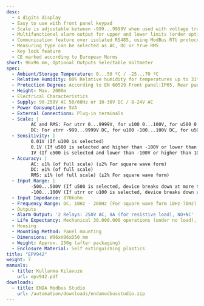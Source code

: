 ```yaml
---
desc:
  - 4 digits display
  - Easy to use with front panel keypad
  - Scale is adjustable between -999...9999V when used with voltage transformer
  - Multifunctional alarm output for upper and lower limits (order option)
  - Communication feature over isolated RS485, using ModBus RTU protocol (order option)
  - Measuring type can be selected as AC, DC or true RMS
  - Key lock feature
  - CE marked according to European Norms
short: 96x96 mm, Optional Outputs Selectable Voltmeter
spec:
  - Ambient/Storage Temperature: 0...50 ºC / -25...70 ºC
  - Relative Humidity: 80% Relative humidity for temperatures up to 31°C, decreasing linearly to 50% at 40°C 
  - Protection Degree: According to EN 60529 Front panel:IP65, Rear panel:IP20
  - Height: Max. 2000m
  - Electrical Characteristics
  - Supply: 90-250V AC 50/60Hz or 10-30V DC / 8-24V AC
  - Power Consumption: 5VA
  - External Connections: Plug-in terminals
  - Scale: |
         AC and RMS: For utrr 0...9999V, for u100 0...100V, for u500 0...500V
         DC: For utrr -999...9999V DC, for u100 -100...100V DC, for u500 -500...+500V DC
  - Sensitivity: |
         0.01V (If u100 is selected)
         0.1V (If u500 is selected and higher than -100V or lower than 100V for input values)
         1V (If u500 is selected and lower than -100V or higher than 100V for input values)
  - Accuracy: |
         AC: ±1% (of full scale) (±2% For square wave form)
         DC: ±1% (of full scale)
         RMS: ±1% (of full scale) (±2% For square wave form)
  - Input Range: |
         -500...500V (If u500 is selected, device breaks down at more than ±1250V DC voltages)
         -100...100V (If utrr or u100 is selected, device breaks down at more than ±125V DC voltages)
  - Input Impedance: 870kohm
  - Frequency Range: DC, 10Hz - 200Hz (For square wave form 10Hz-70Hz)
  - Outputs
  - Alarm Output: '2 Relays: 250V AC, 8A (for resistive load), NO+NC'
  - Life Expectancy: Mechanical 30.000.000 operations (under no load), Electrical 100.000 operations (8A at 250V AC, resistive load)  
  - Housing
  - Mounting Method: Panel mounting 
  - Dimensions: W96xH96xD50 mm
  - Weight: Approx. 250g (after packaging)
  - Enclosure Material: Self extinguishing plastics
title: "EPV942"
weight: 7
manuals:
  - title: Kullanma Kılavuzu
    url: epv942.pdf
downloads:
  - title: ENDA Modbus Studio
    url: /automation/downloads/endamodbusstudio.zip
---
```

